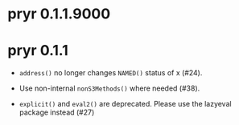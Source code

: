 # pryr 0.1.1.9000

# pryr 0.1.1

* `address()` no longer changes `NAMED()` status of x (#24).

* Use non-internal `nonS3Methods()` where needed (#38).

* `explicit()` and `eval2()` are deprecated. Please use the lazyeval
  package instead (#27)
